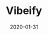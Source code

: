 ---
title: Vibeify
eventType: project
date: 2020-01-31
thumbnail: vibeify
blurb: Vibeify is an artificially intelligent DJ that uses your webcam to determine the level of energy in the room and selects songs from your playlists that match the vibe. My team created Vibeify for QHacks 2020.
tags: [tensorflow, react, spotify]
---